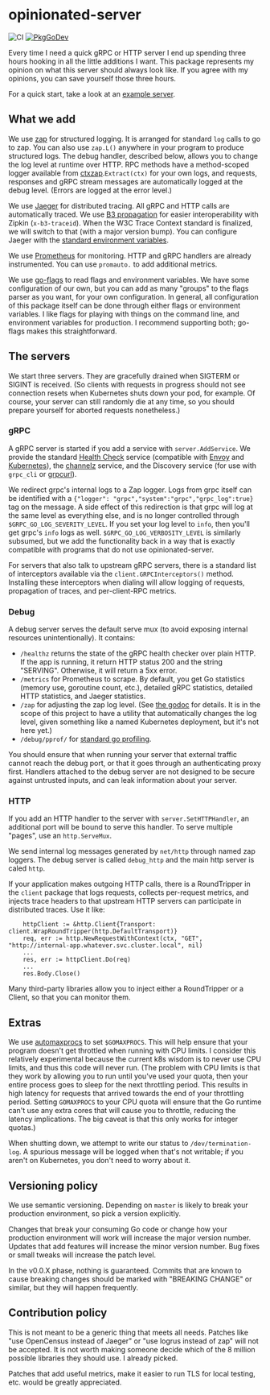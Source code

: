 # opinionated-server

![CI](https://ci.jrock.us/api/v1/teams/main/pipelines/opinionated-server/jobs/tests/badge)
[![PkgGoDev](https://pkg.go.dev/badge/github.com/jrockway/opinionated-server)](https://pkg.go.dev/github.com/jrockway/opinionated-server)

Every time I need a quick gRPC or HTTP server I end up spending three hours hooking in all the
little additions I want. This package represents my opinion on what this server should always look
like. If you agree with my opinions, you can save yourself those three hours.

For a quick start, take a look at an
[example server](https://github.com/jrockway/opinionated-server/blob/master/example/main.go).

## What we add

We use [zap](https://github.com/uber-go/zap) for structured logging. It is arranged for standard
`log` calls to go to zap. You can also use `zap.L()` anywhere in your program to produce structured
logs. The debug handler, described below, allows you to change the log level at runtime over HTTP.
RPC methods have a method-scoped logger available from
[ctxzap](https://godoc.org/github.com/grpc-ecosystem/go-grpc-middleware/logging/zap/ctxzap).`Extract(ctx)`
for your own logs, and requests, responses and gRPC stream messages are automatically logged at the
debug level. (Errors are logged at the error level.)

We use [Jaeger](https://www.jaegertracing.io/) for distributed tracing. All gRPC and HTTP calls are
automatically traced. We use [B3 propagation](https://github.com/openzipkin/b3-propagation) for
easier interoperability with Zipkin (`x-b3-traceid`). When the W3C Trace Context standard is
finalized, we will switch to that (with a major version bump). You can configure Jaeger with the
[standard environment variables](https://www.jaegertracing.io/docs/1.16/client-features/).

We use [Prometheus](https://prometheus.io/) for monitoring. HTTP and gRPC handlers are already
instrumented. You can use `promauto.` to add additional metrics.

We use [go-flags](https://github.com/jessevdk/go-flags) to read flags and environment variables. We
have some configuration of our own, but you can add as many "groups" to the flags parser as you
want, for your own configuration. In general, all configuration of this package itself can be done
through either flags or environment variables. I like flags for playing with things on the command
line, and environment variables for production. I recommend supporting both; go-flags makes this
straightforward.

## The servers

We start three servers. They are gracefully drained when SIGTERM or SIGINT is received. (So clients
with requests in progress should not see connection resets when Kubernetes shuts down your pod, for
example. Of course, your server can still randomly die at any time, so you should prepare yourself
for aborted requests nonetheless.)

### gRPC

A gRPC server is started if you add a service with `server.AddService`. We provide the standard
[Health Check](https://github.com/grpc/grpc/blob/master/doc/health-checking.md) service (compatible
with
[Envoy](https://www.envoyproxy.io/docs/envoy/latest/api-v2/api/v2/core/health_check.proto#envoy-api-msg-core-healthcheck-grpchealthcheck)
and [Kubernetes](https://github.com/grpc-ecosystem/grpc-health-probe/)), the
[channelz](https://grpc.io/blog/a_short_introduction_to_channelz/) service, and the Discovery
service (for use with `grpc_cli` or [grpcurl](https://github.com/fullstorydev/grpcurl)).

We redirect grpc's internal logs to a Zap logger. Logs from grpc itself can be identified with a
`{"logger": "grpc","system":"grpc","grpc_log":true}` tag on the message. A side effect of this
redirection is that grpc will log at the same level as everything else, and is no longer controlled
through `$GRPC_GO_LOG_SEVERITY_LEVEL`. If you set your log level to `info`, then you'll get grpc's
`info` logs as well. `$GRPC_GO_LOG_VERBOSITY_LEVEL` is similarly subsumed, but we add the
functionality back in a way that is exactly compatible with programs that do not use
opinionated-server.

For servers that also talk to upstream gRPC servers, there is a standard list of interceptors
available via the `client.GRPCInterceptors()` method. Installing these interceptors when dialing
will allow logging of requests, propagation of traces, and per-client-RPC metrics.

### Debug

A debug server serves the default serve mux (to avoid exposing internal resources unintentionally).
It contains:

-   `/healthz` returns the state of the gRPC health checker over plain HTTP. If the app is running,
    it return HTTP status 200 and the string "SERVING". Otherwise, it will return a 5xx error.
-   `/metrics` for Prometheus to scrape. By default, you get Go statistics (memory use, goroutine
    count, etc.), detailed gRPC statistics, detailed HTTP statistics, and Jaeger statistics.
-   `/zap` for adjusting the zap log level. (See
    [the godoc](https://godoc.org/go.uber.org/zap#AtomicLevel.ServeHTTP) for details. It is in the
    scope of this project to have a utility that automatically changes the log level, given
    something like a named Kubernetes deployment, but it's not here yet.)
-   `/debug/pprof/` for [standard go profiling](https://golang.org/pkg/net/http/pprof/).

You should ensure that when running your server that external traffic cannot reach the debug port,
or that it goes through an authenticating proxy first. Handlers attached to the debug server are not
designed to be secure against untrusted inputs, and can leak information about your server.

### HTTP

If you add an HTTP handler to the server with `server.SetHTTPHandler`, an additional port will be
bound to serve this handler. To serve multiple "pages", use an `http.ServeMux`.

We send internal log messages generated by `net/http` through named zap loggers. The debug server is
called `debug_http` and the main http server is caled `http`.

If your application makes outgoing HTTP calls, there is a RoundTripper in the `client` package that
logs requests, collects per-request metrics, and injects trace headers to that upstream HTTP servers
can participate in distributed traces. Use it like:

```
    httpClient := &http.Client{Transport: client.WrapRoundTripper(http.DefaultTransport)}
    req, err := http.NewRequestWithContext(ctx, "GET", "http://internal-app.whatever.svc.cluster.local", nil)
    ...
    res, err := httpClient.Do(req)
    ...
    res.Body.Close()
```

Many third-party libraries allow you to inject either a RoundTripper or a Client, so that you can
monitor them.

## Extras

We use [automaxprocs](https://github.com/uber-go/automaxprocs) to set `$GOMAXPROCS`. This will help
ensure that your program doesn't get throttled when running with CPU limits. I consider this
relatively experimental because the current k8s wisdom is to never use CPU limits, and thus this
code will never run. (The problem with CPU limits is that they work by allowing you to run until
you've used your quota, then your entire process goes to sleep for the next throttling period. This
results in high latency for requests that arrived towards the end of your throttling period. Setting
`GOMAXPROCS` to your CPU quota will ensure that the Go runtime can't use any extra cores that will
cause you to throttle, reducing the latency implications. The big caveat is that this only works for
integer quotas.)

When shutting down, we attempt to write our status to `/dev/termination-log`. A spurious message
will be logged when that's not writable; if you aren't on Kubernetes, you don't need to worry about
it.

## Versioning policy

We use semantic versioning. Depending on `master` is likely to break your production environment, so
pick a version explicitly.

Changes that break your consuming Go code or change how your production environment will work will
increase the major version number. Updates that add features will increase the minor version number.
Bug fixes or small tweaks will increase the patch level.

In the v0.0.X phase, nothing is guaranteed. Commits that are known to cause breaking changes should
be marked with "BREAKING CHANGE" or similar, but they will happen frequently.

## Contribution policy

This is not meant to be a generic thing that meets all needs. Patches like "use OpenCensus instead
of Jaeger" or "use logrus instead of zap" will not be accepted. It is not worth making someone
decide which of the 8 million possible libraries they should use. I already picked.

Patches that add useful metrics, make it easier to run TLS for local testing, etc. would be greatly
appreciated.

```

```
